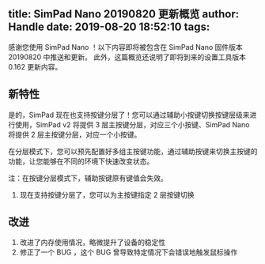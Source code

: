 title: SimPad Nano 20190820 更新概览
author: Handle
date: 2019-08-20 18:52:10
tags:
---
感谢您使用 SimPad Nano ！以下内容即将被包含在 SimPad Nano 固件版本 20190820 中推送和更新。
此外，这篇概览还说明了即将到来的设置工具版本 0.162 更新内容。

<!--more-->

## 新特性

是的，SimPad 现在也支持按键分层了！您可以通过辅助小按键切换按键层级来进行使用，SimPad v2 将提供 3 层主按键分层，对应三个小按键、SimPad Nano 将提供 2 层主按键分层，对应一个小按键。

在分层模式下，您可以预先配置好多组主按键功能，通过辅助按键来切换主按键的功能，让您能够在不同的环境下快速改变状态。

注：在按键分层模式下，辅助按键原有键值会失效。

1. 现在支持按键分层了，您可以为主按键指定 2 层按键切换

## 改进

1. 改进了内存使用情况，略微提升了设备的稳定性
2. 修正了一个 BUG ，这个 BUG 曾导致特定情况下会错误地触发鼠标操作